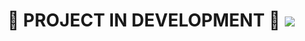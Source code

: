 <h1 align="center">
  🔧  PROJECT IN DEVELOPMENT 🔧 
  <img src="https://octodex.github.com/images/manufacturetocat.png" />
</h1>